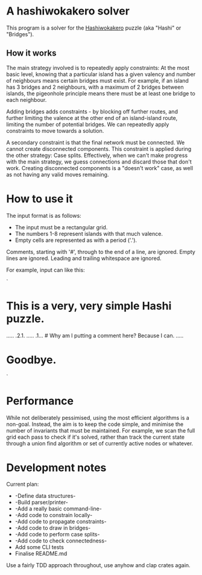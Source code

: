 # A hashiwokakero solver

This program is a solver for the
[Hashiwokakero](https://en.wikipedia.org/wiki/Hashiwokakero) puzzle
(aka "Hashi" or "Bridges").

## How it works

The main strategy involved is to repeatedly apply constraints: At the
most basic level, knowing that a particular island has a given valency
and number of neighbours means certain bridges must exist. For
example, if an island has 3 bridges and 2 neighbours, with a maximum
of 2 bridges between islands, the pigeonhole principle means there
must be at least one bridge to each neighbour.

Adding bridges adds constraints - by blocking off further routes, and
further limiting the valence at the other end of an island-island
route, limiting the number of potential bridges. We can repeatedly
apply constraints to move towards a solution.

A secondary constraint is that the final network must be connected. We
cannot create disconnected components. This constraint is applied
during the other strategy: Case splits. Effectively, when we can't
make progress with the main strategy, we guess connections and discard
those that don't work. Creating disconnected components is a "doesn't
work" case, as well as not having any valid moves remaining.

# How to use it

The input format is as follows:

 * The input must be a rectangular grid.
 * The numbers 1-8 represent islands with that much valence.
 * Empty cells are represented as with a period ('.').

Comments, starting with '#', through to the end of a line, are
ignored. Empty lines are ignored. Leading and trailing whitespace are
ignored.

For example, input can like this:

`
# This is a very, very simple Hashi puzzle.

   .....
   .2.1.
   .....
   .1... # Why am I putting a comment here? Because I can.
   .....

# Goodbye.
`

# Performance

While not deliberately pessimised, using the most efficient algorithms
is a non-goal. Instead, the aim is to keep the code simple, and
minimise the number of invariants that must be maintained. For
example, we scan the full grid each pass to check if it's solved,
rather than track the current state through a union find algorithm or
set of currently active nodes or whatever.

# Development notes

Current plan:

 * -Define data structures-
 * -Build parser/printer-
 * -Add a really basic command-line-
 * -Add code to constrain locally-
 * -Add code to propagate constraints-
 * -Add code to draw in bridges-
 * -Add code to perform case splits-
 * -Add code to check connectedness-
 * Add some CLI tests
 * Finalise README.md

Use a fairly TDD approach throughout, use anyhow and clap crates again.
